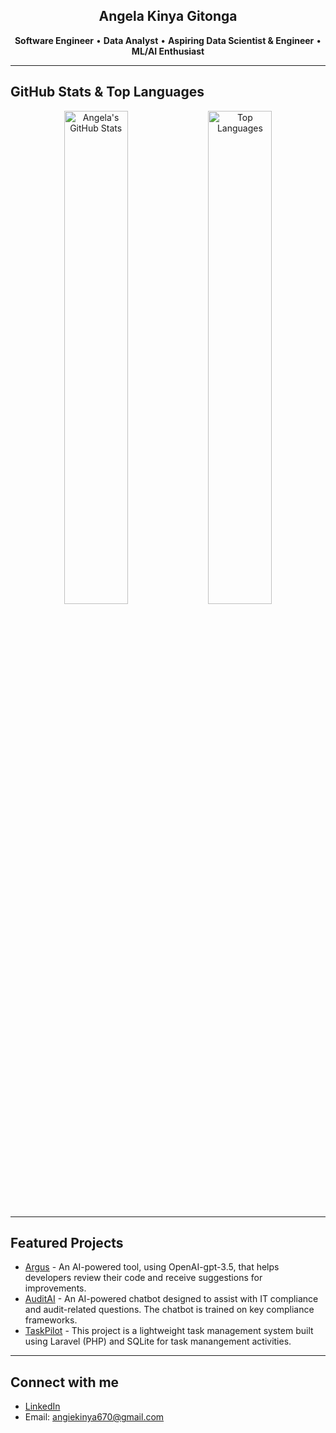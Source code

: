<div align="center">
<h2>
  <span class="typewriter">
    Angela Kinya Gitonga
  </span>
</h2>
<p>
  <b>Software Engineer</b> • <b>Data Analyst</b> • <b>Aspiring Data Scientist & Engineer</b> • <b>ML/AI Enthusiast</b>
</p>
</div>

---

## GitHub Stats & Top Languages

<p align="center">
  <img src="https://github-readme-stats.vercel.app/api?username=angie-kinya&show_icons=true&theme=tokyonight" alt="Angela's GitHub Stats" width="45%" />
  <img src="https://github-readme-stats.vercel.app/api/top-langs/?username=angie-kinya&layout=compact&theme=tokyonight" alt="Top Languages" width="45%" />
</p>

---

## Featured Projects

- [Argus](https://github.com/angie-kinya/Argus) - An AI-powered tool, using OpenAI-gpt-3.5, that helps developers review their code and receive suggestions for improvements.
- [AuditAI](https://github.com/angie-kinya/AuditAI) - An AI-powered chatbot designed to assist with IT compliance and audit-related questions. The chatbot is trained on key compliance frameworks.
- [TaskPilot](https://github.com/angie-kinya/TaskPilot) - This project is a lightweight task management system built using Laravel (PHP) and SQLite for task manangement activities.

---

## Connect with me

- [LinkedIn](https://www.linkedin.com/in/angela-kinya)
- Email: angiekinya670@gmail.com
